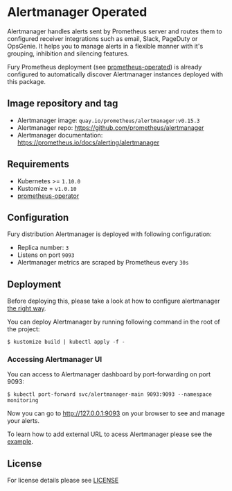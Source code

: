 # Alertmanager Operated

Alertmanager handles alerts sent by Prometheus server and routes them to
configured receiver integrations such as email, Slack, PageDuty or OpsGenie. It
helps you to manage alerts in a flexible manner with it's grouping, inhibition
and silencing features.

Fury Prometheus deployment (see [prometheus-operated](../prometheus-operated))
is already configured to automatically discover Alertmanager instances deployed
with this package.


## Image repository and tag

* Alertmanager image: `quay.io/prometheus/alertmanager:v0.15.3`
* Alertmanager repo: https://github.com/prometheus/alertmanager
* Alertmanager documentation: https://prometheus.io/docs/alerting/alertmanager


## Requirements

- Kubernetes >= `1.10.0`
- Kustomize  = `v1.0.10`
- [prometheus-operator](../prometheus-operator)


## Configuration

Fury distribution Alertmanager is deployed with following configuration:
- Replica number: `3`
- Listens on port `9093`
- Alertmanager metrics are scraped by Prometheus every `30s`


## Deployment

Before deploying this, please take a look at how to configure alertmanager [the
right way](../../examples/alertmanger-configuration).

You can deploy Alertmanager by running following command in the root of the
project:

```shell
$ kustomize build | kubectl apply -f -
```


### Accessing Alertmanager UI

You can access to Alertmanager dashboard by port-forwarding on port 9093:

```shell
$ kubectl port-forward svc/alertmanager-main 9093:9093 --namespace monitoring
```

Now you can go to http://127.0.0.1:9093 on your browser to see and manage your
alerts.

To learn how to add external URL to acess Alertmanager please see the
[example](../../examples/prometheus-alertmanager-externalUrl).


## License

For license details please see [LICENSE](https://sighup.io/fury/license)
